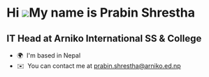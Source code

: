 Hi ![](https://user-images.githubusercontent.com/18350557/176309783-0785949b-9127-417c-8b55-ab5a4333674e.gif)My name is Prabin Shrestha
=======================================================================================================================================

IT Head at Arniko International SS & College
--------------------------------------------

* 🌍  I'm based in Nepal
* ✉️  You can contact me at [prabin.shrestha@arniko.ed.np](mailto:prabin.shrestha@arniko.ed.np)
<!--
**prabinarniko/prabinarniko** is a ✨ _special_ ✨ repository because its `README.md` (this file) appears on your GitHub profile.

Here are some ideas to get you started:

- 🔭 I’m currently working on ...
- 🌱 I’m currently learning ...
- 👯 I’m looking to collaborate on ...
- 🤔 I’m looking for help with ...
- 💬 Ask me about ...
- 📫 How to reach me: ...
- 😄 Pronouns: ...
- ⚡ Fun fact: ...
-->
